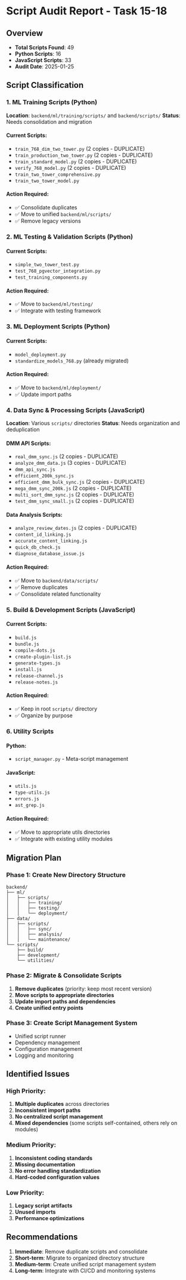 # Script Audit Report - Task 15-18

## Overview
- **Total Scripts Found**: 49
- **Python Scripts**: 16  
- **JavaScript Scripts**: 33
- **Audit Date**: 2025-01-25

## Script Classification

### 1. ML Training Scripts (Python)
**Location**: `backend/ml/training/scripts/` and `backend/scripts/`
**Status**: Needs consolidation and migration

#### Current Scripts:
- `train_768_dim_two_tower.py` (2 copies - DUPLICATE)
- `train_production_two_tower.py` (2 copies - DUPLICATE) 
- `train_standard_model.py` (2 copies - DUPLICATE)
- `verify_768_model.py` (2 copies - DUPLICATE)
- `train_two_tower_comprehensive.py`
- `train_two_tower_model.py`

#### Action Required:
- ✅ Consolidate duplicates
- ✅ Move to unified `backend/ml/scripts/`
- ✅ Remove legacy versions

### 2. ML Testing & Validation Scripts (Python)
#### Current Scripts:
- `simple_two_tower_test.py`
- `test_768_pgvector_integration.py`
- `test_training_components.py`

#### Action Required:
- ✅ Move to `backend/ml/testing/`
- ✅ Integrate with testing framework

### 3. ML Deployment Scripts (Python)
#### Current Scripts:
- `model_deployment.py`
- `standardize_models_768.py` (already migrated)

#### Action Required:
- ✅ Move to `backend/ml/deployment/`
- ✅ Update import paths

### 4. Data Sync & Processing Scripts (JavaScript)
**Location**: Various `scripts/` directories
**Status**: Needs organization and deduplication

#### DMM API Scripts:
- `real_dmm_sync.js` (2 copies - DUPLICATE)
- `analyze_dmm_data.js` (3 copies - DUPLICATE)
- `dmm_api_sync.js`
- `efficient_200k_sync.js`
- `efficient_dmm_bulk_sync.js` (2 copies - DUPLICATE)
- `mega_dmm_sync_200k.js` (2 copies - DUPLICATE)
- `multi_sort_dmm_sync.js` (2 copies - DUPLICATE)
- `test_dmm_sync_small.js` (2 copies - DUPLICATE)

#### Data Analysis Scripts:
- `analyze_review_dates.js` (2 copies - DUPLICATE)
- `content_id_linking.js`
- `accurate_content_linking.js`
- `quick_db_check.js`
- `diagnose_database_issue.js`

#### Action Required:
- ✅ Move to `backend/data/scripts/`
- ✅ Remove duplicates
- ✅ Consolidate related functionality

### 5. Build & Development Scripts (JavaScript)
#### Current Scripts:
- `build.js`
- `bundle.js`
- `compile-dots.js`
- `create-plugin-list.js`
- `generate-types.js`
- `install.js`
- `release-channel.js`
- `release-notes.js`

#### Action Required:
- ✅ Keep in root `scripts/` directory
- ✅ Organize by purpose

### 6. Utility Scripts
#### Python:
- `script_manager.py` - Meta-script management

#### JavaScript:
- `utils.js`
- `type-utils.js`
- `errors.js`
- `ast_grep.js`

#### Action Required:
- ✅ Move to appropriate utils directories
- ✅ Integrate with existing utility modules

## Migration Plan

### Phase 1: Create New Directory Structure
```
backend/
├── ml/
│   ├── scripts/
│   │   ├── training/
│   │   ├── testing/
│   │   └── deployment/
├── data/
│   ├── scripts/
│   │   ├── sync/
│   │   ├── analysis/
│   │   └── maintenance/
└── scripts/
    ├── build/
    ├── development/
    └── utilities/
```

### Phase 2: Migrate & Consolidate Scripts
1. **Remove duplicates** (priority: keep most recent version)
2. **Move scripts to appropriate directories**
3. **Update import paths and dependencies**
4. **Create unified entry points**

### Phase 3: Create Script Management System
- Unified script runner
- Dependency management
- Configuration management
- Logging and monitoring

## Identified Issues

### High Priority:
1. **Multiple duplicates** across directories
2. **Inconsistent import paths**
3. **No centralized script management**
4. **Mixed dependencies** (some scripts self-contained, others rely on modules)

### Medium Priority:
1. **Inconsistent coding standards**
2. **Missing documentation**
3. **No error handling standardization**
4. **Hard-coded configuration values**

### Low Priority:
1. **Legacy script artifacts**
2. **Unused imports**
3. **Performance optimizations**

## Recommendations

1. **Immediate**: Remove duplicate scripts and consolidate
2. **Short-term**: Migrate to organized directory structure
3. **Medium-term**: Create unified script management system
4. **Long-term**: Integrate with CI/CD and monitoring systems